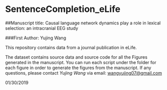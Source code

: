 # SentenceCompletion_eLife

##Manuscript title: 
Causal language network dynamics play a role in lexical selection: an intracranial EEG study

###First Author: Yujing Wang


This repository contains data from a journal publication in eLife.

The dataset contains source data and source code for all the Figures generated in the manuscript. You can run each script under the folder for each figure in order to generate the figures from the manuscript. 
If any questions, please contact *Yujing Wang* via email: wangyujing07@gmail.com

01/30/2019

